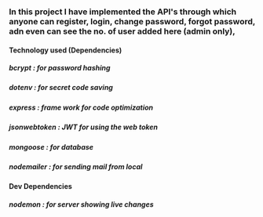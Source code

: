 ### In this project I have implemented the API's through which anyone can register, login, change password, forgot password, adn even can see the no. of user added here (admin only),

#### Technology used (Dependencies) <br>

##### bcrypt : for password hashing <br>

##### dotenv : for secret code saving <br>

##### express : frame work for code optimization <br>

##### jsonwebtoken : JWT for using the web token <br>

##### mongoose : for database <br>

##### nodemailer : for sending mail from local <br>


#### Dev Dependencies <br>

##### nodemon : for server showing live changes
